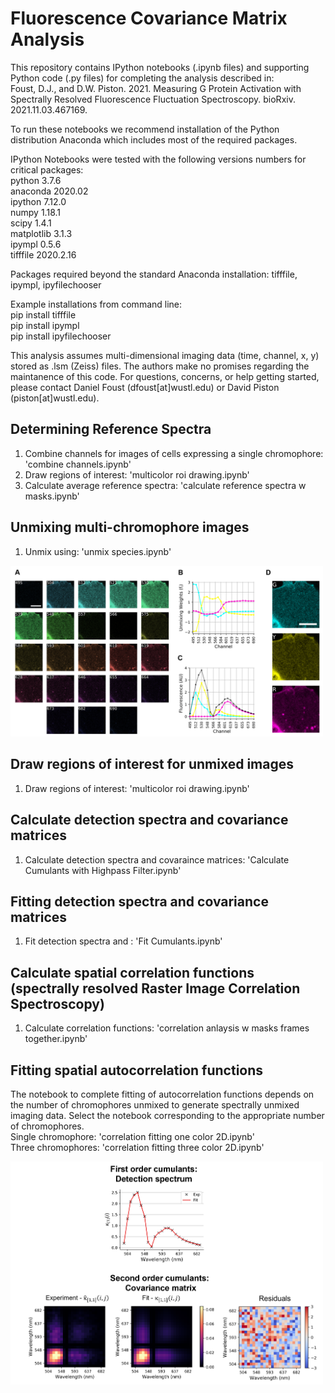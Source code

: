 # Fluorescence Covariance Matrix Analysis
This repository contains IPython notebooks (.ipynb files) and supporting Python code (.py files) for completing the analysis described in:  
Foust, D.J., and D.W. Piston. 2021. Measuring G Protein Activation with Spectrally Resolved Fluorescence Fluctuation Spectroscopy. bioRxiv. 2021.11.03.467169.  

To run these notebooks we recommend installation of the Python distribution Anaconda which includes most of the required packages.

IPython Notebooks were tested with the following versions numbers for critical packages:  
python 3.7.6  
anaconda 2020.02  
ipython 7.12.0  
numpy 1.18.1  
scipy 1.4.1  
matplotlib 3.1.3  
ipympl 0.5.6  
tifffile 2020.2.16  

Packages required beyond the standard Anaconda installation: tifffile, ipympl, ipyfilechooser  

Example installations from command line:  
pip install tifffile  
pip install ipympl  
pip install ipyfilechooser  

This analysis assumes multi-dimensional imaging data (time, channel, x, y) stored as .lsm (Zeiss) files. The authors make no promises regarding the maintanence of this code. For questions, concerns, or help getting started, please contact Daniel Foust (dfoust[at]wustl.edu) or David Piston (piston[at]wustl.edu).

## Determining Reference Spectra
1. Combine channels for images of cells expressing a single chromophore: 'combine channels.ipynb'  
2. Draw regions of interest: 'multicolor roi drawing.ipynb'  
3. Calculate average reference spectra: 'calculate reference spectra w masks.ipynb'  

## Unmixing multi-chromophore images
1. Unmix using: 'unmix species.ipynb'  

<img src="fcma%20supporting%20images/spectral unmixing.png" width="500">

## Draw regions of interest for unmixed images
1. Draw regions of interest: 'multicolor roi drawing.ipynb'  

## Calculate detection spectra and covariance matrices
1. Calculate detection spectra and covaraince matrices: 'Calculate Cumulants with Highpass Filter.ipynb'

## Fitting detection spectra and covariance matrices
1. Fit detection spectra and : 'Fit Cumulants.ipynb'

## Calculate spatial correlation functions (spectrally resolved Raster Image Correlation Spectroscopy)
1. Calculate correlation functions: 'correlation anlaysis w masks frames together.ipynb'

## Fitting spatial autocorrelation functions 
The notebook to complete fitting of autocorrelation functions depends on the number of chromophores unmixed to generate spectrally unmixed imaging data. Select the notebook corresponding to the appropriate number of chromophores.  
Single chromophore: 'correlation fitting one color 2D.ipynb'  
Three chromophores: 'correlation fitting three color 2D.ipynb'

<img src="fcma%20supporting%20images/fitting cumulants.png" width="500">
